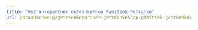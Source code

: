 ```yaml
---
title: "Getränkepartner GetränkeShop Panitzek Getränke"
url: /braunschweig/getraenkepartner-getraenkeshop-panitzek-getraenke/
---
```

